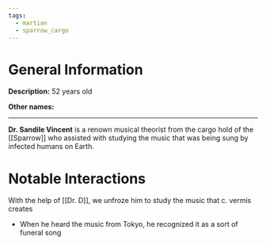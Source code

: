 ```yaml
---
tags:
  - martian
  - sparrow_cargo
---
```

# General Information
**Description:** 52 years old

**Other names:** 

---
**Dr. Sandile Vincent** is a renown musical theorist from the cargo hold of the [[Sparrow]] who assisted with studying the music that was being sung by infected humans on Earth.

# Notable Interactions
With the help of [[Dr. D]], we unfroze him to study the music that c. vermis creates
- When he heard the music from Tokyo, he recognized it as a sort of funeral song